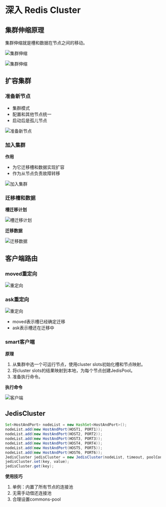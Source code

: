 # 深入 Redis Cluster

## 集群伸缩原理

集群伸缩就是槽和数据在节点之间的移动。

![集群伸缩](assets/10-1.png)

![集群伸缩](assets/10-2.png)

## 扩容集群

### 准备新节点

- 集群模式
- 配置和其他节点统一
- 启动后是孤儿节点

![准备新节点](assets/10-3.png)

### 加入集群

**作用**

- 为它迁移槽和数据实现扩容
- 作为从节点负责故障转移

![加入集群](assets/10-4.png)

### 迁移槽和数据

**槽迁移计划**

![槽迁移计划](assets/10-5.png)

**迁移数据**

![迁移数据](assets/10-6.png)

## 客户端路由

### moved重定向

![重定向](assets/10-7.png)

### ask重定向

![重定向](assets/10-8.png)

- moved表示槽已经确定迁移
- ask表示槽还在迁移中

### smart客户端

**原理**

1. 从集群中选一个可运行节点，使用cluster slots初始化槽和节点映射。
2. 将cluster slots的结果映射到本地，为每个节点创建JedisPool。
3. 准备执行命令。

**执行命令**

![客户端](assets/10-9.png)

## JedisCluster

```java
Set<HostAndPort> nodeList = new HashSet<HostAndPort>();
nodeList.add(new HostAndPort(HOST1, PORT1));
nodeList.add(new HostAndPort(HOST2, PORT2));
nodeList.add(new HostAndPort(HOST3, PORT3));
nodeList.add(new HostAndPort(HOST4, PORT4));
nodeList.add(new HostAndPort(HOST5, PORT5));
nodeList.add(new HostAndPort(HOST6, PORT6));
JedisCluster jedisCluster = new JedisCluster(nodeList, timeout, poolConfig);
jedisCluster.set(key, value);
jedisCluster.get(key);
```

**使用技巧**

1. 单例：内置了所有节点的连接池
2. 无需手动借还连接池
3. 合理设置commons-pool